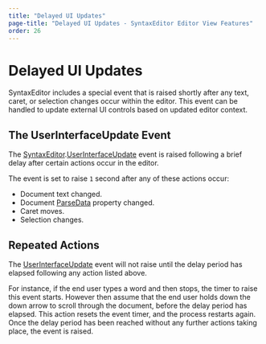 ```yaml
---
title: "Delayed UI Updates"
page-title: "Delayed UI Updates - SyntaxEditor Editor View Features"
order: 26
---
```

# Delayed UI Updates

SyntaxEditor includes a special event that is raised shortly after any text, caret, or selection changes occur within the editor.  This event can be handled to update external UI controls based on updated editor context.

## The UserInterfaceUpdate Event

The [SyntaxEditor](xref:ActiproSoftware.Windows.Controls.SyntaxEditor.SyntaxEditor).[UserInterfaceUpdate](xref:ActiproSoftware.Windows.Controls.SyntaxEditor.SyntaxEditor.UserInterfaceUpdate) event is raised following a brief delay after certain actions occur in the editor.

The event is set to raise `1` second after any of these actions occur:

- Document text changed.
- Document [ParseData](xref:ActiproSoftware.Text.ICodeDocument.ParseData) property changed.
- Caret moves.
- Selection changes.

## Repeated Actions

The [UserInterfaceUpdate](xref:ActiproSoftware.Windows.Controls.SyntaxEditor.SyntaxEditor.UserInterfaceUpdate) event will not raise until the delay period has elapsed following any action listed above.

For instance, if the end user types a word and then stops, the timer to raise this event starts.  However then assume that the end user holds down the down arrow to scroll through the document, before the delay period has elapsed.  This action resets the event timer, and the process restarts again.  Once the delay period has been reached without any further actions taking place, the event is raised.
